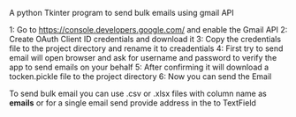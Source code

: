 A python Tkinter program to send bulk emails using gmail API


1: Go to https://console.developers.google.com/ and enable the Gmail API
2: Create OAuth Client ID credentials and download it
3: Copy the credentials file to the project directory and rename it to creadentials
4: First try to send email will open browser and ask for username and password to verify the app to send emails on your behalf
5: After confirming it will download a tocken.pickle file to the project directory
6: Now you can send the Email

To send bulk email you can use .csv or .xlsx files with column name as **emails** or for a single email send provide address in the to TextField